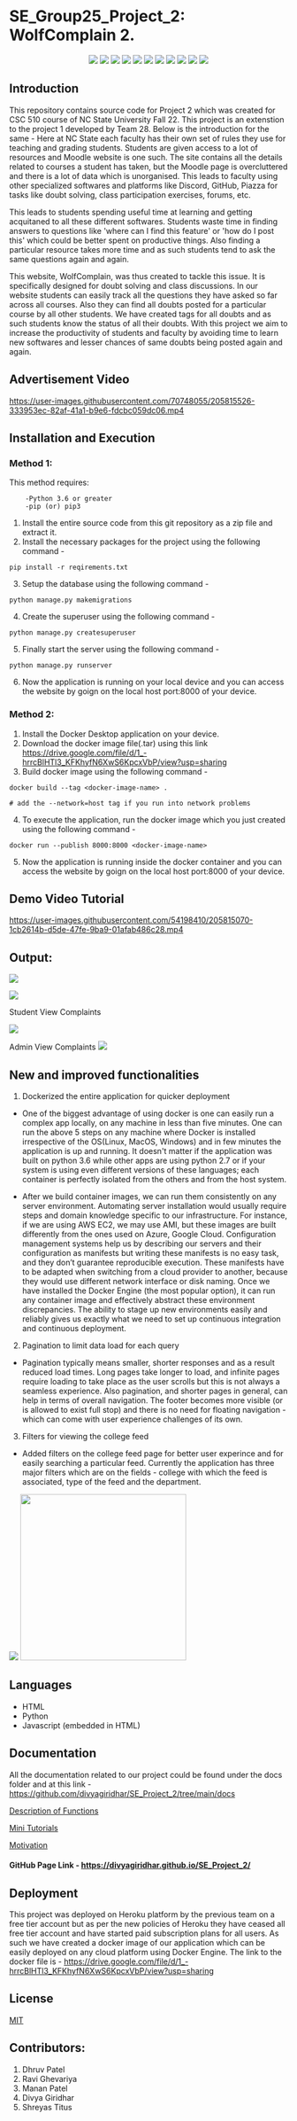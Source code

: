# SE_Group25_Project_2: WolfComplain 2.

<!-- Head -->

<!-- SHIELDS -->

<div align="center">
<a href="https://github.com/divyagiridhar/SE_Project_2/issues">
        <img src="https://img.shields.io/github/issues-closed/divyagiridhar/SE_Project_2" /></a>

<a href="https://github.com/divyagiridhar/SE_Project_2/blob/main/LICENSE"> 
        <img src="https://img.shields.io/github/license/divyagiridhar/SE_Project_2" /></a>

<a href="https://github.com/divyagiridhar/SE-Group-25-WolfCare.git">
    <img src="https://img.shields.io/github/repo-size/divyagiridhar/SE-Group-25-WolfCare?color=brightgreen"></a>
    
<a href="https://github.com/divyagiridhar/SE_Project_2/graphs/contributors">
    <img src="https://img.shields.io/github/contributors/divyagiridhar/SE_Project_2"></a>
    
<a href="https://github.com/divyagiridhar/SE-Group-25-WolfCare">
    <img src="https://img.shields.io/github/languages/count/divyagiridhar/SE_Project_2"></a>
    
<a href="https://github.com/divyagiridhar/SE-Group-25-WolfCare/tags">
    <img src="https://img.shields.io/github/v/tag/divyagiridhar/SE_Project_2"></a>
    
<a href="https://codecov.io/gh/divyagiridhar/SE_Project_2/branch/main">
    <img src="https://codecov.io/gh/Sanayshah2/SE_Project_1/branch/main/graphs/badge.svg"></a>
    
<a href="https://zenodo.org/record/7402637#.Y466FXbMLIU">
    <img src="https://zenodo.org/badge/537628861.svg"></a>
    
<a href="https://github.com/divyagiridhar/SE_Project_2/actions/workflows/code_checker.yml">
    <img src="https://github.com/divyagiridhar/SE_Project_2/actions/workflows/code_checker.yml/badge.svg"></a>
    
<a href="https://github.com/divyagiridhar/SE_Project_2/graphs/commit-activity">
    <img src="https://img.shields.io/github/commit-activity/w/divyagiridhar/SE_Project_2"></a>
    
<a href="https://github.com/divyagiridhar/SE_Project_2/actions/workflows/django.yml">
    <img src="https://github.com/divyagiridhar/SE_Project_2/actions/workflows/django.yml/badge.svg"></a>
    

</div>

## Introduction

This repository contains source code for Project 2 which was created for CSC 510 course of NC State University Fall 22. This project is an extenstion to the project 1 developed by Team 28. Below is the introduction for the same - Here at NC State each faculty has their own set of rules they use for teaching and grading students. Students are given access to a lot of resources and Moodle website is one such. The site contains all the details related to courses a student has taken, but the Moodle page is overcluttered and there is a lot of data which is unorganised. This leads to faculty using other specialized softwares and platforms like Discord, GitHub, Piazza for tasks like doubt solving, class participation exercises, forums, etc.

This leads to students spending useful time at learning and getting acquitaned to all these different softwares. Students waste time in finding answers to questions like 'where can I find this feature' or 'how do I post this' which could be better spent on productive things. Also finding a particular resource takes more time and as such students tend to ask the same questions again and again. 

This website, WolfComplain, was thus created to tackle this issue. It is specifically designed for doubt solving and class discussions. In our website students can easily track all the questions they have asked so far across all courses. Also they can find all doubts posted for a particular course by all other students. 
We have created tags for all doubts and as such students know the status of all their doubts. With this project we aim to increase the productivity of students and faculty by avoiding time to learn new softwares and lesser chances of same doubts being posted again and again.


## Advertisement Video
https://user-images.githubusercontent.com/70748055/205815526-333953ec-82af-41a1-b9e6-fdcbc059dc06.mp4





## Installation and Execution
### Method 1:
This method requires:
```
    -Python 3.6 or greater
    -pip (or) pip3  
``` 
1. Install the entire source code from this git repository as a zip file and extract it.
2. Install the necessary packages for the project using the following command - 
``` 
pip install -r reqirements.txt
```
3. Setup the database using the following command - 
```
python manage.py makemigrations
```
4. Create the superuser using the following command - 
```
python manage.py createsuperuser
```
5. Finally start the server using the following command - 
```
python manage.py runserver
```
6. Now the application is running on your local device and you can access the website by goign on the local host port:8000 of your device. 
### Method 2: 
1. Install the Docker Desktop application on your device.
2. Download the docker image file(.tar) using this link https://drive.google.com/file/d/1_-hrrcBlHTl3_KFKhyfN6XwS6KpcxVbP/view?usp=sharing
3. Build docker image using the following command - 
```
docker build --tag <docker-image-name> .

# add the --network=host tag if you run into network problems
```
4. To execute the application, run the docker image which you just created using the following command -
```
docker run --publish 8000:8000 <docker-image-name>
```
5. Now the application is running inside the docker container and you can access the website by goign on the local host port:8000 of your device. 



## Demo Video Tutorial

https://user-images.githubusercontent.com/54198410/205815070-1cb2614b-d5de-47fe-9ba9-01afab486c28.mp4



## Output:

![](./screenshots/main1.png)

![](./screenshots/main2.png)

Student View Complaints

![](./screenshots/collge_feed_complaints.png)

Admin View Complaints
![](./screenshots/admin_view_college_feed.png)



## New and improved functionalities 
1. Dockerized the entire application for quicker deployment

- One of the biggest advantage of using docker is one can easily run a complex app locally, on any machine in less than five minutes. One can run the above 5 steps on any machine where Docker is installed irrespective of the OS(Linux, MacOS, Windows) and in few minutes the application is up and running. It doesn't matter if the application was built on python 3.6 while other apps are using python 2.7 or if your system is using even different versions of these languages; each container is perfectly isolated from the others and from the host system.

- After we build container images, we can run them consistently on any server environment. Automating server installation would usually require steps and domain knowledge specific to our infrastructure. For instance, if we are using AWS EC2, we may use AMI, but these images are built differently from the ones used on Azure, Google Cloud. Configuration management systems help us by describing our servers and their configuration as manifests but writing these manifests is no easy task, and they don’t guarantee reproducible execution. These manifests have to be adapted when switching from a cloud provider to another, because they would use different network interface or disk naming. Once we have installed the Docker Engine (the most popular option), it can run any container image and effectively abstract these environment discrepancies. The ability to stage up new environments easily and reliably gives us exactly what we need to set up continuous integration and continuous deployment. 

2. Pagination to limit data load for each query
- Pagination typically means smaller, shorter responses and as a result reduced load times. Long pages take longer to load, and infinite pages require loading to take place as the user scrolls but this is not always a seamless experience. Also pagination, and shorter pages in general, can help in terms of overall navigation. The footer becomes more visible (or is allowed to exist full stop) and there is no need for floating navigation - which can come with user experience challenges of its own.


3. Filters for viewing the college feed
- Added filters on the college feed page for better user experince and for easily searching a particular feed. Currently the application has three major filters which are on the fields - college with which the feed is associated, type of the feed and the department.  

<img src="./screenshots/college_feed_filter.png">
<img src="./screenshots/college_feed_pagination.png" width=300>


## Languages
- HTML
- Python 
- Javascript (embedded in HTML)


## Documentation
All the documentation related to our project could be found under the docs folder and at this link - https://github.com/divyagiridhar/SE_Project_2/tree/main/docs

<a href="https://github.com/divyagiridhar/SE_Project_2/blob/main/docs/Function%20Description.md">Description of Functions</a>

<a href="https://github.com/divyagiridhar/SE_Project_2/blob/main/docs/Mini_Tutorials.pdf">Mini Tutorials</a>

<a href="https://github.com/divyagiridhar/SE_Project_2/blob/main/docs/motivation.md">Motivation</a>


#### GitHub Page Link - https://divyagiridhar.github.io/SE_Project_2/


## Deployment 
This project was deployed on Heroku platform by the previous team on a free tier account but as per the new policies of Heroku they have ceased all free tier account and have started paid subscription plans for all users. As such we have created a docker image of our application which can be easily deployed on any cloud platform using Docker Engine. The link to the docker file is - https://drive.google.com/file/d/1_-hrrcBlHTl3_KFKhyfN6XwS6KpcxVbP/view?usp=sharing


## License
[MIT](https://github.com/divyagiridhar/SE_Project_2/blob/main/LICENSE.MD)


## Contributors:
1. Dhruv Patel  
2. Ravi Ghevariya
3. Manan Patel
4. Divya Giridhar
5. Shreyas Titus

